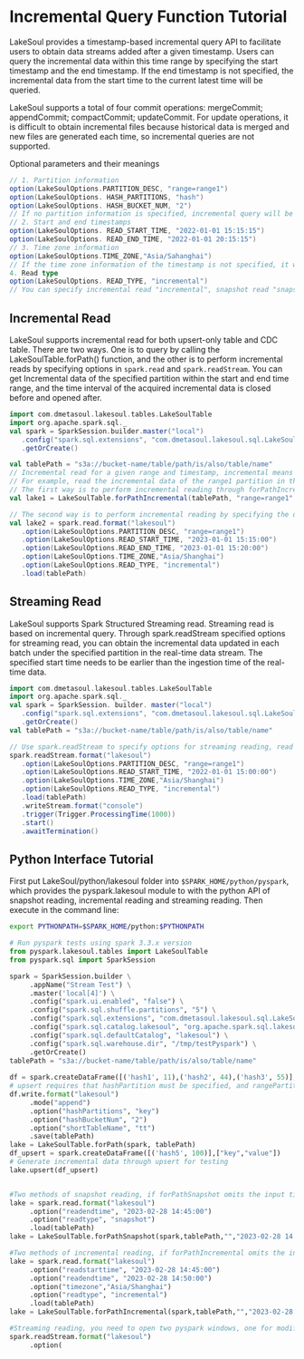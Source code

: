 <!--
SPDX-FileCopyrightText: 2023 LakeSoul Contributors

SPDX-License-Identifier: Apache-2.0
-->

# Incremental Query Function Tutorial

LakeSoul provides a timestamp-based incremental query API to facilitate users to obtain data streams added after a given timestamp. Users can query the incremental data within this time range by specifying the start timestamp and the end timestamp. If the end timestamp is not specified, the incremental data from the start time to the current latest time will be queried.

LakeSoul supports a total of four commit operations: mergeCommit; appendCommit; compactCommit; updateCommit. For update operations, it is difficult to obtain incremental files because historical data is merged and new files are generated each time, so incremental queries are not supported.

Optional parameters and their meanings

```scala
// 1. Partition information
option(LakeSoulOptions.PARTITION_DESC, "range=range1")
option(LakeSoulOptions. HASH_PARTITIONS, "hash")
option(LakeSoulOptions. HASH_BUCKET_NUM, "2")
// If no partition information is specified, incremental query will be performed for all partitions by default, if there is no range, hash must be specified
// 2. Start and end timestamps
option(LakeSoulOptions. READ_START_TIME, "2022-01-01 15:15:15")
option(LakeSoulOptions. READ_END_TIME, "2022-01-01 20:15:15")
// 3. Time zone information
option(LakeSoulOptions.TIME_ZONE,"Asia/Sahanghai")
// If the time zone information of the timestamp is not specified, it will be processed according to the user's local time zone by default
4. Read type
option(LakeSoulOptions. READ_TYPE, "incremental")
// You can specify incremental read "incremental", snapshot read "snapshot", and do not specify the default full read.
```

## Incremental Read

LakeSoul supports incremental read for both upsert-only table and CDC table. There are two ways. One is to query by calling the LakeSoulTable.forPath() function, and the other is to perform incremental reads by specifying options in `spark.read` and `spark.readStream`. You can get Incremental data of the specified partition within the start and end time range, and the time interval of the acquired incremental data is closed before and opened after.

```scala
import com.dmetasoul.lakesoul.tables.LakeSoulTable
import org.apache.spark.sql._
val spark = SparkSession.builder.master("local")
   .config("spark.sql.extensions", "com.dmetasoul.lakesoul.sql.LakeSoulSparkSessionExtension")
   .getOrCreate()

val tablePath = "s3a://bucket-name/table/path/is/also/table/name"
// Incremental read for a given range and timestamp, incremental means incremental read type
// For example, read the incremental data of the range1 partition in the time range from 2023-01-01 15:15:00 to 2023-01-01 15:20:00 based on the Shanghai time zone
// The first way is to perform incremental reading through forPathIncremental, if you do not specify a partition, enter "", if you do not enter a time zone parameter, the local system time zone is used by default
val lake1 = LakeSoulTable.forPathIncremental(tablePath, "range=range1", "2023-01-01 15:15:00", "2023-01-01 15:20:00", "Asia/Shanghai")

// The second way is to perform incremental reading by specifying the option of spark.read
val lake2 = spark.read.format("lakesoul")
   .option(LakeSoulOptions.PARTITION_DESC, "range=range1")
   .option(LakeSoulOptions.READ_START_TIME, "2023-01-01 15:15:00")
   .option(LakeSoulOptions.READ_END_TIME, "2023-01-01 15:20:00")
   .option(LakeSoulOptions.TIME_ZONE,"Asia/Shanghai")
   .option(LakeSoulOptions.READ_TYPE, "incremental")
   .load(tablePath)
```

## Streaming Read

LakeSoul supports Spark Structured Streaming read. Streaming read is based on incremental query. Through spark.readStream specified options for streaming read, you can obtain the incremental data updated in each batch under the specified partition in the real-time data stream. The specified start time needs to be earlier than the ingestion time of the real-time data.

```scala
import com.dmetasoul.lakesoul.tables.LakeSoulTable
import org.apache.spark.sql._
val spark = SparkSession. builder. master("local")
   .config("spark.sql.extensions", "com.dmetasoul.lakesoul.sql.LakeSoulSparkSessionExtension")
   .getOrCreate()
val tablePath = "s3a://bucket-name/table/path/is/also/table/name"

// Use spark.readStream to specify options for streaming reading, read the incremental data of the range1 partition at 2023-01-01 15:00:00 and later based on the Shanghai time zone, trigger a read every 1 second, and save the results output to the console
spark.readStream.format("lakesoul")
   .option(LakeSoulOptions.PARTITION_DESC, "range=range1")
   .option(LakeSoulOptions.READ_START_TIME, "2022-01-01 15:00:00")
   .option(LakeSoulOptions.TIME_ZONE,"Asia/Shanghai")
   .option(LakeSoulOptions.READ_TYPE, "incremental")
   .load(tablePath)
   .writeStream.format("console")
   .trigger(Trigger.ProcessingTime(1000))
   .start()
   .awaitTermination()
```

## Python Interface Tutorial

First put LakeSoul/python/lakesoul folder into `$SPARK_HOME/python/pyspark`, which provides the pyspark.lakesoul module to with the python API of snapshot reading, incremental reading and streaming reading. Then execute in the command line:
```bash
export PYTHONPATH=$SPARK_HOME/python:$PYTHONPATH
```

```python
# Run pyspark tests using spark 3.3.x version
from pyspark.lakesoul.tables import LakeSoulTable
from pyspark.sql import SparkSession

spark = SparkSession.builder \
     .appName("Stream Test") \
     .master('local[4]') \
     .config("spark.ui.enabled", "false") \
     .config("spark.sql.shuffle.partitions", "5") \
     .config("spark.sql.extensions", "com.dmetasoul.lakesoul.sql.LakeSoulSparkSessionExtension")\
     .config("spark.sql.catalog.lakesoul", "org.apache.spark.sql.lakesoul.catalog.LakeSoulCatalog") \
     .config("spark.sql.defaultCatalog", "lakesoul") \
     .config("spark.sql.warehouse.dir", "/tmp/testPyspark") \
     .getOrCreate()
tablePath = "s3a://bucket-name/table/path/is/also/table/name"
    
df = spark.createDataFrame([('hash1', 11),('hash2', 44),('hash3', 55)],["key","value"])
# upsert requires that hashPartition must be specified, and rangePartition may not be specified
df.write.format("lakesoul")
     .mode("append")
     .option("hashPartitions", "key")
     .option("hashBucketNum", "2")
     .option("shortTableName", "tt")
     .save(tablePath)
lake = LakeSoulTable.forPath(spark, tablePath)
df_upsert = spark.createDataFrame([('hash5', 100)],["key","value"])
# Generate incremental data through upsert for testing
lake.upsert(df_upsert)


#Two methods of snapshot reading, if forPathSnapshot omits the input time zone parameter, the local system time zone is used by default
lake = spark.read.format("lakesoul")
     .option("readendtime", "2023-02-28 14:45:00")
     .option("readtype", "snapshot")
     .load(tablePath)
lake = LakeSoulTable.forPathSnapshot(spark,tablePath,"","2023-02-28 14:45:00","Asia/Shanghai")

#Two methods of incremental reading, if forPathIncremental omits the input time zone parameter, the local system time zone is used by default
lake = spark.read.format("lakesoul")
     .option("readstarttime", "2023-02-28 14:45:00")
     .option("readendtime", "2023-02-28 14:50:00")
     .option("timezone","Asia/Shanghai")
     .option("readtype", "incremental")
     .load(tablePath)
lake = LakeSoulTable.forPathIncremental(spark,tablePath,"","2023-02-28 14:45:00","2023-02-28 14:50:00","Asia/Shanghai")

#Streaming reading, you need to open two pyspark windows, one for modifying data to generate multi-version data, and one for performing streaming reading
spark.readStream.format("lakesoul")
     .option(
```